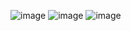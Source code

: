 ![image](https://github.com/user-attachments/assets/a51f036c-0658-4044-a94a-eb1b77e8983e)
![image](https://github.com/user-attachments/assets/dec4d224-f0b3-4f32-8a6f-a60e3d27f79e)
![image](https://github.com/user-attachments/assets/dbc25597-e209-4e34-9e3b-6ab4b791410a)
